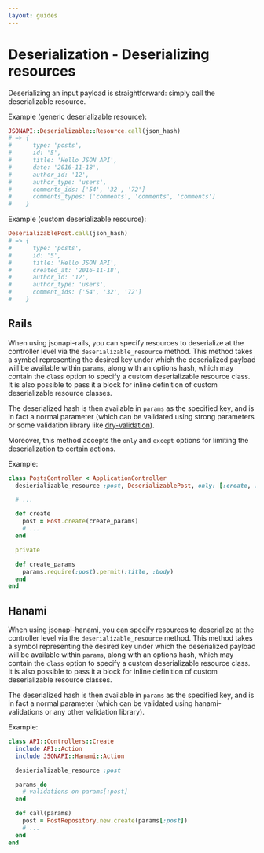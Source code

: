 ```yaml
---
layout: guides
---
```

# Deserialization - Deserializing resources

Deserializing an input payload is straightforward: simply call the
deserializable resource.

Example (generic deserializable resource):

```ruby
JSONAPI::Deserializable::Resource.call(json_hash)
# => {
#      type: 'posts',
#      id: '5',
#      title: 'Hello JSON API',
#      date: '2016-11-18',
#      author_id: '12',
#      author_type: 'users',
#      comments_ids: ['54', '32', '72']
#      comments_types: ['comments', 'comments', 'comments']
#    }
```

Example (custom deserializable resource):

```ruby
DeserializablePost.call(json_hash)
# => {
#      type: 'posts',
#      id: '5',
#      title: 'Hello JSON API',
#      created_at: '2016-11-18',
#      author_id: '12',
#      author_type: 'users',
#      comment_ids: ['54', '32', '72']
#    }
```

## Rails

When using jsonapi-rails, you can specify resources to deserialize at the
controller level via the `deserializable_resource` method. This method takes
a symbol representing the desired key under which the deserialized payload will
be available within `params`, along with an options hash, which may contain the
`class` option to specify a custom deserializable resource class. It is also
possible to pass it a block for inline definition of custom deserializable
resource classes.

The deserialized hash is then available in `params` as the specified key, and
is in fact a normal parameter (which can be validated using strong parameters or
some validation library like [dry-validation](http://dry-rb.org)).

Moreover, this method accepts the `only` and `except` options for
limiting the deserialization to certain actions.

Example:

```ruby
class PostsController < ApplicationController
  desierializable_resource :post, DeserializablePost, only: [:create, :update]

  # ...

  def create
    post = Post.create(create_params)
    # ...
  end

  private

  def create_params
    params.require(:post).permit(:title, :body)
  end
end
```

## Hanami

When using jsonapi-hanami, you can specify resources to deserialize at the
controller level via the `deserializable_resource` method. This method takes
a symbol representing the desired key under which the deserialized payload will
be available within `params`, along with an options hash, which may contain the
`class` option to specify a custom deserializable resource class. It is also
possible to pass it a block for inline definition of custom deserializable
resource classes.

The deserialized hash is then available in `params` as the specified key, and
is in fact a normal parameter (which can be validated using hanami-validations
or any other validation library).

Example:

```ruby
class API::Controllers::Create
  include API::Action
  include JSONAPI::Hanami::Action

  desierializable_resource :post

  params do
    # validations on params[:post]
  end

  def call(params)
    post = PostRepository.new.create(params[:post])
    # ...
  end
end
```
